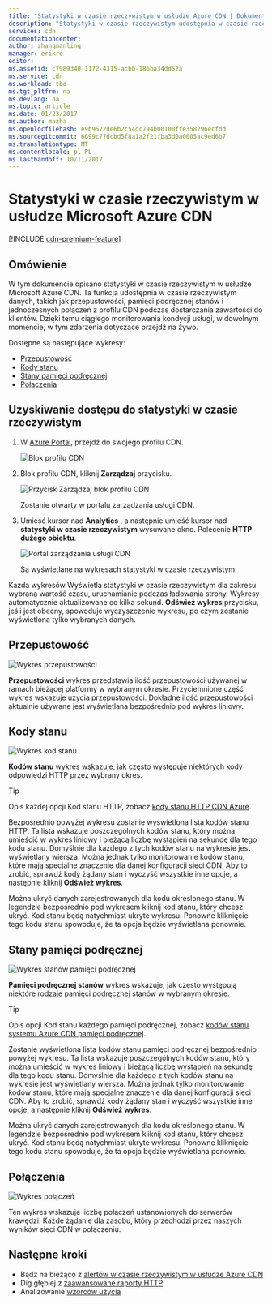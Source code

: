 ```yaml
---
title: "Statystyki w czasie rzeczywistym w usłudze Azure CDN | Dokumentacja firmy Microsoft"
description: "Statystyki w czasie rzeczywistym udostępnia w czasie rzeczywistym danych dotyczących wydajności usługi Azure CDN podczas dostarczania zawartości do klientów."
services: cdn
documentationcenter: 
author: zhangmanling
manager: erikre
editor: 
ms.assetid: c7989340-1172-4315-acbb-186ba34dd52a
ms.service: cdn
ms.workload: tbd
ms.tgt_pltfrm: na
ms.devlang: na
ms.topic: article
ms.date: 01/23/2017
ms.author: mazha
ms.openlocfilehash: e9b9522de6b2c54dc794b00100ffe358296ecfdd
ms.sourcegitcommit: 6699c77dcbd5f8a1a2f21fba3d0a0005ac9ed6b7
ms.translationtype: MT
ms.contentlocale: pl-PL
ms.lasthandoff: 10/11/2017
---
```

# <a name="real-time-stats-in-microsoft-azure-cdn"></a>Statystyki w czasie rzeczywistym w usłudze Microsoft Azure CDN
[!INCLUDE [cdn-premium-feature](../../includes/cdn-premium-feature.md)]

## <a name="overview"></a>Omówienie
W tym dokumencie opisano statystyki w czasie rzeczywistym w usłudze Microsoft Azure CDN.  Ta funkcja udostępnia w czasie rzeczywistym danych, takich jak przepustowości, pamięci podręcznej stanów i jednoczesnych połączeń z profilu CDN podczas dostarczania zawartości do klientów. Dzięki temu ciągłego monitorowania kondycji usługi, w dowolnym momencie, w tym zdarzenia dotyczące przejdź na żywo.

Dostępne są następujące wykresy:

* [Przepustowość](#bandwidth)
* [Kody stanu](#status-codes)
* [Stany pamięci podręcznej](#cache-statuses)
* [Połączenia](#connections)

## <a name="accessing-real-time-stats"></a>Uzyskiwanie dostępu do statystyki w czasie rzeczywistym
1. W [Azure Portal](https://portal.azure.com), przejdź do swojego profilu CDN.
   
    ![Blok profilu CDN](./media/cdn-real-time-stats/cdn-profile-blade.png)
2. Blok profilu CDN, kliknij **Zarządzaj** przycisku.
   
    ![Przycisk Zarządzaj blok profilu CDN](./media/cdn-real-time-stats/cdn-manage-btn.png)
   
    Zostanie otwarty w portalu zarządzania usługi CDN.
3. Umieść kursor nad **Analytics** , a następnie umieść kursor nad **statystyki w czasie rzeczywistym** wysuwane okno.  Polecenie **HTTP dużego obiektu**.
   
    ![Portal zarządzania usługi CDN](./media/cdn-real-time-stats/cdn-premium-portal.png)
   
    Są wyświetlane na wykresach statystyki w czasie rzeczywistym.

Każda wykresów Wyświetla statystyki w czasie rzeczywistym dla zakresu wybrana wartość czasu, uruchamianie podczas ładowania strony.  Wykresy automatycznie aktualizowane co kilka sekund.  **Odśwież wykres** przycisku, jeśli jest obecny, spowoduje wyczyszczenie wykresu, po czym zostanie wyświetlona tylko wybranych danych.

## <a name="bandwidth"></a>Przepustowość
![Wykres przepustowości](./media/cdn-real-time-stats/cdn-bandwidth.png)

**Przepustowości** wykres przedstawia ilość przepustowości używanej w ramach bieżącej platformy w wybranym okresie. Przyciemnione część wykres wskazuje użycia przepustowości. Dokładne ilość przepustowości aktualnie używane jest wyświetlana bezpośrednio pod wykres liniowy.

## <a name="status-codes"></a>Kody stanu
![Wykres kod stanu](./media/cdn-real-time-stats/cdn-status-codes.png)

**Kodów stanu** wykres wskazuje, jak często występuje niektórych kody odpowiedzi HTTP przez wybrany okres.

> [!TIP]
> Opis każdej opcji Kod stanu HTTP, zobacz [kody stanu HTTP CDN Azure](https://msdn.microsoft.com/library/mt759238.aspx).
> 
> 

Bezpośrednio powyżej wykresu zostanie wyświetlona lista kodów stanu HTTP. Ta lista wskazuje poszczególnych kodów stanu, który można umieścić w wykres liniowy i bieżącą liczbę wystąpień na sekundę dla tego kodu stanu. Domyślnie dla każdego z tych kodów stanu na wykresie jest wyświetlany wiersza. Można jednak tylko monitorowanie kodów stanu, które mają specjalne znaczenie dla danej konfiguracji sieci CDN. Aby to zrobić, sprawdź kody żądany stan i wyczyść wszystkie inne opcje, a następnie kliknij **Odśwież wykres**. 

Można ukryć danych zarejestrowanych dla kodu określonego stanu.  W legendzie bezpośrednio pod wykresem kliknij kod stanu, który chcesz ukryć. Kod stanu będą natychmiast ukryte wykresu. Ponowne kliknięcie tego kodu stanu spowoduje, że ta opcja będzie wyświetlana ponownie.

## <a name="cache-statuses"></a>Stany pamięci podręcznej
![Wykres stanów pamięci podręcznej](./media/cdn-real-time-stats/cdn-cache-status.png)

**Pamięci podręcznej stanów** wykres wskazuje, jak często występują niektóre rodzaje pamięci podręcznej stanów w wybranym okresie. 

> [!TIP]
> Opis opcji Kod stanu każdego pamięci podręcznej, zobacz [kodów stanu systemu Azure CDN pamięci podręcznej](https://msdn.microsoft.com/library/mt759237.aspx).
> 
> 

Zostanie wyświetlona lista kodów stanu pamięci podręcznej bezpośrednio powyżej wykresu. Ta lista wskazuje poszczególnych kodów stanu, który można umieścić w wykres liniowy i bieżącą liczbę wystąpień na sekundę dla tego kodu stanu. Domyślnie dla każdego z tych kodów stanu na wykresie jest wyświetlany wiersza. Można jednak tylko monitorowanie kodów stanu, które mają specjalne znaczenie dla danej konfiguracji sieci CDN. Aby to zrobić, sprawdź kody żądany stan i wyczyść wszystkie inne opcje, a następnie kliknij **Odśwież wykres**. 

Można ukryć danych zarejestrowanych dla kodu określonego stanu.  W legendzie bezpośrednio pod wykresem kliknij kod stanu, który chcesz ukryć. Kod stanu będą natychmiast ukryte wykresu. Ponowne kliknięcie tego kodu stanu spowoduje, że ta opcja będzie wyświetlana ponownie.

## <a name="connections"></a>Połączenia
![Wykres połączeń](./media/cdn-real-time-stats/cdn-connections.png)

Ten wykres wskazuje liczbę połączeń ustanowionych do serwerów krawędzi. Każde żądanie dla zasobu, który przechodzi przez naszych wyników sieci CDN w połączeniu.

## <a name="next-steps"></a>Następne kroki
* Bądź na bieżąco z [alertów w czasie rzeczywistym w usłudze Azure CDN](cdn-real-time-alerts.md)
* Dig głębiej z [zaawansowane raporty HTTP](cdn-advanced-http-reports.md)
* Analizowanie [wzorców użycia](cdn-analyze-usage-patterns.md)

